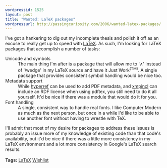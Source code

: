 ```yaml
--- 
wordpressid: 1525
layout: post
title: "Wanted: LaTeX packages"
wordpressurl: http://passingcuriosity.com/2006/wanted-latex-packages/
---
```

I've got a hankering to dig out my incomplete thesis and polish it off as an excuse to <emph>really</emph> get up to speed with <a href="http://www.tug.org/">LaTeX</a>. As such, I'm looking for LaTeX packages that accomplish a number of tasks: <!--<br /><br />--><dl><!--<br />      --><dt>Unicode and symbols</dt><!--<br />      --><dd>The main thing I'm after is a package that will allow me to '&and;' instead of '\wedge' in my LaTeX source and have it <acronym>Just Work</acronym><sup>(TM)</sup>. A single package that provides consistent symbol handling would be nice too.</dd><!--<br />      --><dt>Metadata support</dt><!--<br />      --><dd>While <a href="http://www.tug.org/applications/hyperref/"><acronym>hyperref</acronym></a> can be used to add PDF metadata, and <a href="http://www.ctan.org/tex-archive/macros/latex/contrib/xmpincl/"><acronym>xmpincl</acronym></a> can include an RDF license when using pdftex, you still need to do it all yourself. It'd be nice if there was a module that would do it for you.</dd><!--<br />      --><dt>Font handling</dt><!--<br />      --><dd>A single, consistent way to handle real fonts. I like <acronym>Computer Modern</acronym> as much as the next person, but once in a while I'd like to be able to use another font without having to wrestle with TeX.</dd><!--<br />--></dl><!--<br /><br />-->I'll admit that most of my desire for packages to address these issues is probably an issue more of my knowledge of existing code than that code's availability, but it'd be nice if there was a little more consistency in my LaTeX environment and a <emph>lot</emph> more consistency in Google's LaTeX search results.<br /><br /><span class="tags"><strong>Tags:</strong> <a rel="tag" href="http://del.icio.us/thsutton/latex">LaTeX</a> <a rel="tag" href="http://del.icio.us/thsutton/wishlist">Wishlist</a></span>

